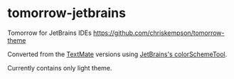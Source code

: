 # tomorrow-jetbrains
Tomorrow for JetBrains IDEs https://github.com/chriskempson/tomorrow-theme

Converted from the [TextMate](https://github.com/chriskempson/tomorrow-theme/tree/master/textmate) versions using [JetBrains's colorSchemeTool](https://github.com/JetBrains/colorSchemeTool).

Currently contains only light theme.
